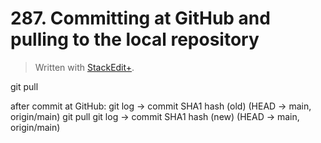 # 287. Committing at GitHub and pulling to the local repository


> Written with [StackEdit+](https://stackedit.net/).


git pull

after commit at GitHub:
git log ->
commit SHA1 hash (old) (HEAD -> main, origin/main)
git pull
git log -> 
commit SHA1 hash (new) (HEAD -> main, origin/main)
<!--stackedit_data:
eyJoaXN0b3J5IjpbLTExMTE5MDQwNzIsMTY5MDkxNzMyMiw0OD
EyMzk1MjEsMTQ4Mzk3NDY1Nl19
-->